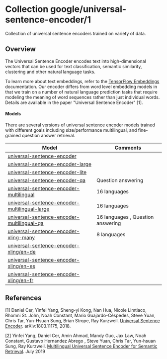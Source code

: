 # Collection google/universal-sentence-encoder/1
Collection of universal sentence encoders trained on variety of data.

<!-- module-type: text-embedding -->
<!-- network-architecture: DAN -->
<!-- network-architecture: Transformer -->
<!-- language: en -->

## Overview
The Universal Sentence Encoder encodes text into high-dimensional vectors that
can be used for text classification, semantic similarity, clustering and other
natural language tasks.

To learn more about text embeddings, refer to the [TensorFlow Embeddings](https://www.tensorflow.org/guide/embedding)
documentation. Our encoder differs from word level embedding models in that we
train on a number of natural language prediction tasks that require modeling the
meaning of word sequences rather than just individual words. Details are
available in the paper "Universal Sentence Encoder" [1].

#### Models

There are several versions of universal sentence encoder models trained with
different goals including size/performance multilingual, and fine-grained
question answer retrieval.

| Model      | Comments |
|------------|----------|
| [universal-sentence-encoder](https://tfhub.dev/google/universal-sentence-encoder) |
| [universal-sentence-encoder-large](https://tfhub.dev/google/universal-sentence-encoder-large) |
| [universal-sentence-encoder-lite](https://tfhub.dev/google/universal-sentence-encoder-lite) |
| [universal-sentence-encoder-qa](https://tfhub.dev/google/universal-sentence-encoder-qa) | Question answering
| [universal-sentence-encoder-multilingual](https://tfhub.dev/google/universal-sentence-encoder-multilingual) | 16 languages
| [universal-sentence-encoder-multilingual-large](https://tfhub.dev/google/universal-sentence-encoder-multilingual-large) |16 languages
| [universal-sentence-encoder-multilingual-qa](https://tfhub.dev/google/universal-sentence-encoder-multilingual-qa) | 16 languages , Question answering |
| [universal-sentence-encoder-xling-many](https://tfhub.dev/google/universal-sentence-encoder-xling-many) | 8 languages |
| [universal-sentence-encoder-xling/en-de](https://tfhub.dev/google/universal-sentence-encoder-xling/en-de) |
| [universal-sentence-encoder-xling/en-es](https://tfhub.dev/google/universal-sentence-encoder-xling/en-es) |
| [universal-sentence-encoder-xling/en-fr](https://tfhub.dev/google/universal-sentence-encoder-xling/en-fr) |



## References

[1] Daniel Cer, Yinfei Yang, Sheng-yi Kong, Nan Hua, Nicole Limtiaco,
Rhomni St. John, Noah Constant, Mario Guajardo-Céspedes, Steve Yuan, Chris Tar,
Yun-Hsuan Sung, Brian Strope, Ray Kurzweil. [Universal Sentence Encoder](https://arxiv.org/abs/1803.11175).
arXiv:1803.11175, 2018.

[2] Yinfei Yang, Daniel Cer, Amin Ahmad, Mandy Guo, Jax Law, Noah Constant,
Gustavo Hernandez Abrego , Steve Yuan, Chris Tar, Yun-hsuan Sung, Ray Kurzweil.
[Multilingual Universal Sentence Encoder for Semantic Retrieval](https://arxiv.org/abs/1907.04307).
July 2019

